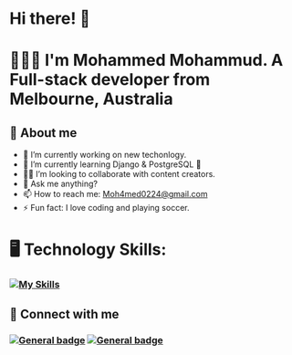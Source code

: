 # Hi there!  👋
# 🧑🏽‍💻 I'm Mohammed Mohammud.  A Full-stack developer from Melbourne, Australia

## 🚀 About me
- 🔭 I’m currently working on new techonlogy.
- 🌱 I’m currently learning Django & PostgreSQL :snake: 
- 🤝🏽 I’m looking to collaborate with content creators.
- 💬 Ask me anything?
- 📫 How to reach me: Moh4med0224@gmail.com 
- ⚡ Fun fact: I love coding and playing soccer.

# 🖥️ Technology Skills: 
### [![My Skills](https://skillicons.dev/icons?i=js,html,css,react,tailwind,nodejs,sass,figma)](https://skillicons.dev)
## 🔗 Connect with me
###  [![General badge](https://img.shields.io/badge/LinkedIn-0077B5?style=for-the-badge&logo=linkedin&logoColor=white)](https://www.linkedin.com/in/mohammed-mohammud-084a09294?utm_source=share&utm_campaign=share_via&utm_content=profile&utm_medium=ios_app)  [![General badge](https://img.shields.io/badge/Gmail-D14836?style=for-the-badge&logo=gmail&logoColor=white)](https://mail.google.com/mail/u/1/#inbox?compose=new)



<!--
**Mohaz24/Mohaz24** is a ✨ _special_ ✨ repository because its `README.md` (this file) appears on your GitHub profile.


